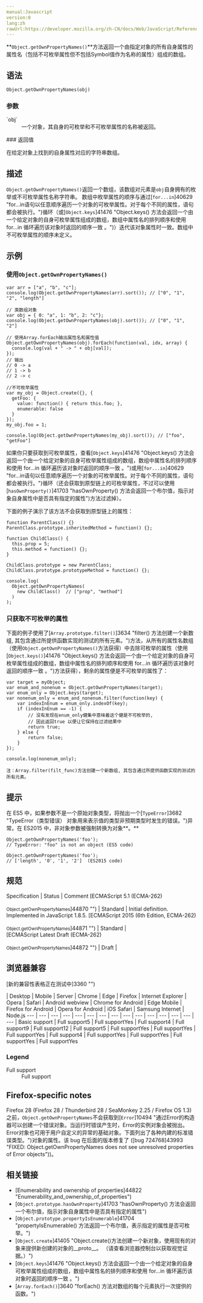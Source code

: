 ```yaml
---
manual:Javascript
version:0
lang:zh
rawUrl:https://developer.mozilla.org/zh-CN/docs/Web/JavaScript/Reference/Global_Objects/Object/getOwnPropertyNames
---
```






**`Object.getOwnPropertyNames()`**方法返回一个由指定对象的所有自身属性的属性名（包括不可枚举属性但不包括Symbol值作为名称的属性）组成的数组。


## 语法<a name="Syntax"></a>

```
Object.getOwnPropertyNames(obj)
```

### 参数<a name="参数"></a>
<dl><dt id=''>`obj`</dt><dd>一个对象，其自身的可枚举和不可枚举属性的名称被返回。</dd></dl>
### 返回值<a name="返回值"></a>


在给定对象上找到的自身属性对应的字符串数组。


## 描述<a name="Description"></a>


`Object.getOwnPropertyNames()`返回一个数组，该数组对元素是`obj`自身拥有的枚举或不可枚举属性名称字符串。 数组中枚举属性的顺序与通过[`for...in`]40629 "for...in语句以任意顺序遍历一个对象的可枚举属性。对于每个不同的属性，语句都会被执行。")循环（或[`Object.keys`]41476 "Object.keys() 方法会返回一个由一个给定对象的自身可枚举属性组成的数组，数组中属性名的排列顺序和使用 for...in 循环遍历该对象时返回的顺序一致 。")）迭代该对象属性时一致。数组中不可枚举属性的顺序未定义。


## 示例<a name="示例"></a>

### 使用`Object.getOwnPropertyNames()`<a name="使用_Object.getOwnPropertyNames()"></a>

```
var arr = ["a", "b", "c"];
console.log(Object.getOwnPropertyNames(arr).sort()); // ["0", "1", "2", "length"]

// 类数组对象
var obj = { 0: "a", 1: "b", 2: "c"};
console.log(Object.getOwnPropertyNames(obj).sort()); // ["0", "1", "2"]

// 使用Array.forEach输出属性名和属性值
Object.getOwnPropertyNames(obj).forEach(function(val, idx, array) {
  console.log(val + " -> " + obj[val]);
});
// 输出
// 0 -> a
// 1 -> b
// 2 -> c

//不可枚举属性
var my_obj = Object.create({}, {
  getFoo: {
    value: function() { return this.foo; },
    enumerable: false
  }
});
my_obj.foo = 1;

console.log(Object.getOwnPropertyNames(my_obj).sort()); // ["foo", "getFoo"]
```


如果你只要获取到可枚举属性，查看[`Object.keys`]41476 "Object.keys() 方法会返回一个由一个给定对象的自身可枚举属性组成的数组，数组中属性名的排列顺序和使用 for...in 循环遍历该对象时返回的顺序一致 。")或用[`for...in`]40629 "for...in语句以任意顺序遍历一个对象的可枚举属性。对于每个不同的属性，语句都会被执行。")循环（还会获取到原型链上的可枚举属性，不过可以使用[`hasOwnProperty()`]41703 "hasOwnProperty() 方法会返回一个布尔值，指示对象自身属性中是否具有指定的属性")方法过滤掉）。



下面的例子演示了该方法不会获取到原型链上的属性：


```
function ParentClass() {}
ParentClass.prototype.inheritedMethod = function() {};

function ChildClass() {
  this.prop = 5;
  this.method = function() {};
}

ChildClass.prototype = new ParentClass;
ChildClass.prototype.prototypeMethod = function() {};

console.log(
  Object.getOwnPropertyNames(
    new ChildClass()  // ["prop", "method"]
  )
);
```

### 只获取不可枚举的属性<a name="只获取不可枚举的属性"></a>


下面的例子使用了[`Array.prototype.filter()`]3634 "filter() 方法创建一个新数组, 其包含通过所提供函数实现的测试的所有元素。")方法，从所有的属性名数组（使用`Object.getOwnPropertyNames()`方法获得）中去除可枚举的属性（使用[`Object.keys()`]41476 "Object.keys() 方法会返回一个由一个给定对象的自身可枚举属性组成的数组，数组中属性名的排列顺序和使用 for...in 循环遍历该对象时返回的顺序一致 。")方法获得），剩余的属性便是不可枚举的属性了：


```
var target = myObject;
var enum_and_nonenum = Object.getOwnPropertyNames(target);
var enum_only = Object.keys(target);
var nonenum_only = enum_and_nonenum.filter(function(key) {
    var indexInEnum = enum_only.indexOf(key);
    if (indexInEnum == -1) {
        // 没有发现在enum_only健集中意味着这个健是不可枚举的,
        // 因此返回true 以便让它保持在过滤结果中
        return true;
    } else {
        return false;
    }
});

console.log(nonenum_only);
```

```
注：Array.filter(filt_func)方法创建一个新数组, 其包含通过所提供函数实现的测试的所有元素。
```

## 提示<a name="Notes"></a>


在 ES5 中，如果参数不是一个原始对象类型，将抛出一个[`TypeError`]3682 "TypeError（类型错误） 对象用来表示值的类型非预期类型时发生的错误。")异常。在 ES2015 中，非对象参数被强制转换为对象**。**


```
Object.getOwnPropertyNames('foo');
// TypeError: "foo" is not an object (ES5 code)

Object.getOwnPropertyNames('foo');
// ['length', '0', '1', '2']  (ES2015 code)
```

## 规范<a name="规范"></a>

Specification | Status | Comment 
[ECMAScript 5.1 (ECMA-262)<br></br><small>Object.getOwnPropertyNames</small>]44870 "") | Standard | Initial definition. Implemented in JavaScript 1.8.5. 
[ECMAScript 2015 (6th Edition, ECMA-262)<br></br><small>Object.getOwnPropertyNames</small>]44871 "") | Standard |  
[ECMAScript Latest Draft (ECMA-262)<br></br><small>Object.getOwnPropertyNames</small>]44872 "") | Draft |  


## 浏览器兼容<a name="浏览器兼容"></a>
[新的兼容性表格正在测试中<i></i>]3360 "")

 | <abbr>Desktop<i></i></abbr> | <abbr>Mobile<i></i></abbr> | <abbr>Server<i></i></abbr> 
 | <abbr>Chrome<i></i></abbr> | <abbr>Edge<i></i></abbr> | <abbr>Firefox<i></i></abbr> | <abbr>Internet Explorer<i></i></abbr> | <abbr>Opera<i></i></abbr> | <abbr>Safari<i></i></abbr> | <abbr>Android webview<i></i></abbr> | <abbr>Chrome for Android<i></i></abbr> | <abbr>Edge Mobile<i></i></abbr> | <abbr>Firefox for Android<i></i></abbr> | <abbr>Opera for Android<i></i></abbr> | <abbr>iOS Safari<i></i></abbr> | <abbr>Samsung Internet<i></i></abbr> | <abbr>Node.js<i></i></abbr> 
 ---  |  ---  |  ---  |  ---  |  ---  |  ---  |  ---  |  ---  |  ---  |  ---  |  ---  |  ---  |  ---  |  ---  |  ---  | 
Basic support | <abbr>Full support</abbr>5 | <abbr>Full support</abbr>Yes | <abbr>Full support</abbr>4 | <abbr>Full support</abbr>9 | <abbr>Full support</abbr>12 | <abbr>Full support</abbr>5 | <abbr>Full support</abbr>Yes | <abbr>Full support</abbr>Yes | <abbr>Full support</abbr>Yes | <abbr>Full support</abbr>4 | <abbr>Full support</abbr>Yes | <abbr>Full support</abbr>Yes | <abbr>Full support</abbr>Yes | <abbr>Full support</abbr>Yes 


### Legend<a name="Legend"></a>
<dl><dt id=''><abbr>Full support</abbr></dt><dd>Full support</dd></dl>

## Firefox-specific notes<a name="Firefox-specific_notes"></a>


Firefox 28 (Firefox 28 / Thunderbird 28 / SeaMonkey 2.25 / Firefox OS 1.3)之前，`Object.getOwnPropertyNames`不会获取到[`Error`]10494 "通过Error的构造器可以创建一个错误对象。当运行时错误产生时，Error的实例对象会被抛出。Error对象也可用于用户自定义的异常的基础对象。下面列出了各种内建的标准错误类型。")对象的属性。该 bug 在后面的版本修复了 ([bug 724768]43993 "FIXED: Object.getOwnPropertyNames does not see unresolved properties of Error objects"))。


## 相关链接<a name="See_also"></a>

* [Enumerability and ownership of properties]44822 "Enumerability_and_ownership_of_properties")
* [`Object.prototype.hasOwnProperty`]41703 "hasOwnProperty() 方法会返回一个布尔值，指示对象自身属性中是否具有指定的属性")
* [`Object.prototype.propertyIsEnumerable`]41704 "propertyIsEnumerable() 方法返回一个布尔值，表示指定的属性是否可枚举。")
* [`Object.create`]41405 "Object.create()方法创建一个新对象，使用现有的对象来提供新创建的对象的__proto__。 （请查看浏览器控制台以获取视觉证据。）")
* [`Object.keys`]41476 "Object.keys() 方法会返回一个由一个给定对象的自身可枚举属性组成的数组，数组中属性名的排列顺序和使用 for...in 循环遍历该对象时返回的顺序一致 。")
* [`Array.forEach()`]3640 "forEach() 方法对数组的每个元素执行一次提供的函数。")



